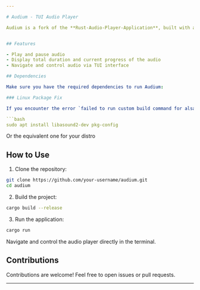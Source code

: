 ```yaml
---

# Audium - TUI Audio Player

Audium is a fork of the **Rust-Audio-Player-Application**, built with a terminal user interface (TUI) using the Rust programming language. The application provides basic audio player functionality, but with a terminal-based user experience.


## Features

- Play and pause audio
- Display total duration and current progress of the audio
- Navigate and control audio via TUI interface

## Dependencies

Make sure you have the required dependencies to run Audium:

### Linux Package Fix

If you encounter the error `failed to run custom build command for alsa-sys v0.3.1` on Linux systems, install the necessary libraries using the following command (apt):

```bash
sudo apt install libasound2-dev pkg-config
```
Or the equivalent one for your distro

## How to Use

1. Clone the repository:

```bash
git clone https://github.com/your-username/audium.git
cd audium
```

2. Build the project:

```bash
cargo build --release
```

3. Run the application:

```bash
cargo run
```

Navigate and control the audio player directly in the terminal.

## Contributions

Contributions are welcome! Feel free to open issues or pull requests.

---
```

